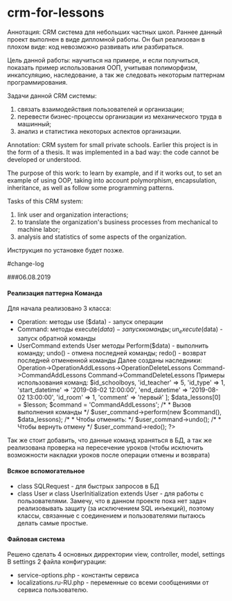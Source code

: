 # crm-for-lessons
Аннотация: CRM система для небольших частных школ. Раннее данный проект выполнен в виде дипломной работы. Он был реализован в плохом виде: код невозможно развивать или разбираться. 

Цель данной работы: научиться на примере, и если получиться, показать пример использования ООП, учитывая полиморфизм, инкапсуляцию, наследование, а так же следовать некоторым паттернам программирования. 

Задачи данной CRM системы: 
1) связать взаимодействия пользователей и организации;
2) перевести бизнес-процессы организации из механического труда в машинный;
3) анализ и статистика некоторых аспектов организации.

Annotation: CRM system for small private schools. Earlier this project is in the form of a thesis. It was implemented in a bad way: the code cannot be developed or understood.

The purpose of this work: to learn by example, and if it works out, to set an example of using OOP, taking into account polymorphism, encapsulation, inheritance, as well as follow some programming patterns.

Tasks of this CRM system:
1) link user and organization interactions;
2) to translate the organization's business processes from mechanical to machine labor;
3) analysis and statistics of some aspects of the organization.

Инструкция по установке будет позже.

#change-log

###06.08.2019

#### Реализация паттерна Команда

Для начала реализовано 3 класса: 
- Operation:
методы use ($data) - запуск операции
- Command:
методы execute($data) - запуск команды; un_execute($data) - запуск обратной команды
- UserCommand extends User
методы Perform($data) - выполнить команду; undo() - отмена последней команды; redo() - возврат последней отмененной команды
Далее созданы наследники:
Operation->OperationAddLessons->OperationDeleteLessons
Command->CommandAddLessons
Command->CommandDeleteLessons
Примеры использования команд:
    <?php
        $user_command = new UserCommand();
		/*
		* @command и @lesson можно получить с фронта
		*/
		$id_schoolboys = json_encode([1,2,3]);
		$lesson = [
				'id_schoolboys' => $id_schoolboys,
				'id_teacher' => 5,
				'id_type' => 1,
				'start_datetime' => '2019-08-02 12:00:00',
				'end_datetime' => '2019-08-02 13:00:00',
				'id_room' => 1,
				'comment' => 'первый'
			];
		$data_lessons[0] = $lesson;
		$command = 'CommandAddLessons';
		
		/*
		* Вызов выполнения команды
		*/
		$user_command->perform(new $command(), $data_lessons);
		
		/*
		* Чтобы отменить:
		*/
		$user_command->undo();
		
		/*
		* Чтобы вернуть отмену
		*/
		$user_command->redo();
		
    ?>
    
Так же стоит добавить, что данные команд храняться в БД, а так же реализована проверка на пересечение уроков (чтобы исключить возможности накладки уроков после операции отмены и возврата)
#### Всякое вспомогательное
- class SQLRequest - для быстрых запросов в БД
- class User и class UserInitialization extends User - для работы с пользователями. Замечу, что в данном проекте пока нет задач реализовывать защиту (за исключением SQL инъекций), поэтому классы, связанные с соединением и пользователями пытаюсь делать самые простые.
#### Файловая система
Решено сделать 4 основных дирректории view, controller, model, settings
В settings 2 файла конфигурации:
- service-options.php - константы сервиса
- localizations.ru-RU.php - переменные со всеми сообщениями от сервиса пользователю. 



